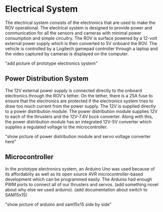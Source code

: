 # Electrical System

The electrical system consists of the electronics that are used to make the ROV operational. The electrical system is designed to provide 
power and communication for all the sensors and cameras with minimal power consumption and simple circuitry. The ROV is surface powered by a 12-volt external power supply which is then converted to 5V onboard the ROV. The vehicle is controlled by a Logitech gamepad controller through a laptop and the video captured by cameras is displayed on the computer.

"add picture of prototype electronics system"

## Power Distribution System

The 12V external power supply is connected directly to the onboard electronics through the ROV's tether. On the tether, there is a 25A fuse to ensure that the electronics are protected if the electronics system tries to draw too much current from the power supply. The 12V is supplied directly to a power distribution module. The power distribution module supplies 12V to each of the thrusters and the 12V-7.4V buck converter. Along with this, the power distribution module has an integrated 12V-5V converter which supplies a regulated voltage to the microcontroller.

"show picture of power distribution module and servo voltage converter here"

## Microcontroller

In the prototype electronics system, an Arduino Uno was used because of its affordabiity as well as its open source AVR microcontroller-based development which can be programmed easily. The Arduino had enough PWM ports to connect all of our thrusters and servos. (add something novel about why else we used arduino).
(add documentation about switch to SAM15x15)

"show picture of arduino and sam15x15 side by side"

